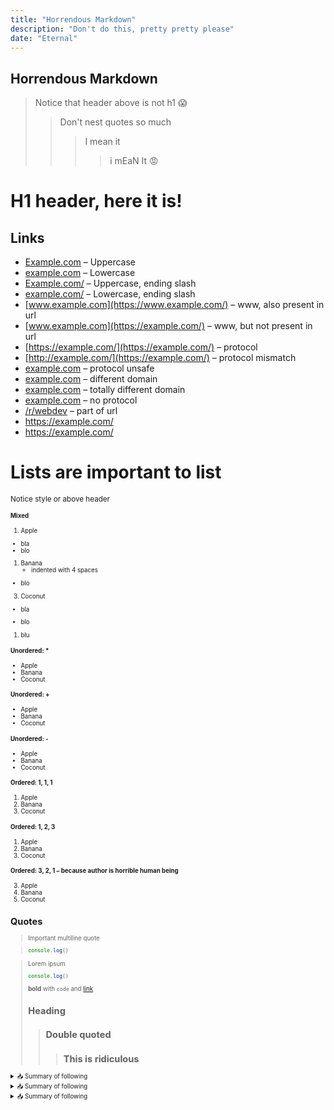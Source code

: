 ```yaml
---
title: "Horrendous Markdown"
description: "Don't do this, pretty pretty please"
date: "Eternal"
---
```


## Horrendous Markdown

> Notice that header above is not h1 😱
> > Don't nest quotes so much
> > > I mean it
> > > > i mEaN It 😡

# H1 header, here it is!

## Links

- [Example.com](https://example.com/) – Uppercase
- [example.com](https://example.com/) – Lowercase
- [Example.com/](https://example.com/) – Uppercase, ending slash
- [example.com/](https://example.com/) – Lowercase, ending slash
- [www.example.com](https://www.example.com/) – www, also present in url 
- [www.example.com](https://example.com/) – www, but not present in url
- [https://example.com/](https://example.com/) – protocol
- [http://example.com/](https://example.com/) – protocol mismatch
- [example.com](http://example.com/) – protocol unsafe
- [example.com](https://not-example.com/) – different domain
- [example.com](https://elpmaxe.com/) – totally different domain
- [example.com](example.com) – no protocol
- [/r/webdev](https://www.reddit.com/r/webdev) – part of url
- https://example.com/
- <https://example.com/>

Lists are important to list
===

<small>Notice style or above header<small>

#### Mixed

1. Apple
  * bla
  * blo
1. Banana
    - indented with 4 spaces
  - blo
3. Coconut
  - bla
  * blo
  1. blu

#### Unordered: *

* Apple 
* Banana
* Coconut

#### Unordered: +

+ Apple
+ Banana
+ Coconut

#### Unordered: -

- Apple
- Banana
- Coconut

#### Ordered: 1, 1, 1

1. Apple
1. Banana
1. Coconut

#### Ordered: 1, 2, 3

1. Apple
2. Banana
3. Coconut

#### Ordered: 3, 2, 1 – because author is horrible human being

3. Apple
2. Banana
1. Coconut

## Quotes

> Important
> multiline
> quote

> ```js
> console.log()
> ```

> Lorem ipsum
>
> ```js
> console.log()
> ```
> 
> **bold** with `code` and [link](https://example.com)
> 
> ## Heading
> > ## Double quoted
> > > ## This is ridiculous

<details>
<summary>📥 Summary of following</summary>
Lorem ipsum but not really.
</details>

<details>
<summary>📥 Summary of following</summary>

Lorem ipsum but not really.
</details>

<details>
<summary>📥 Summary of following</summary>
```
Lorem ipsum but not really.
```
</details>
